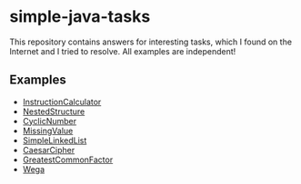 # simple-java-tasks
This repository contains answers for interesting tasks, which I found on the Internet and I tried to resolve.
All examples are independent!

## Examples

* [InstructionCalculator](https://github.com/MapiTrainee/simple-java-tasks/tree/master/InstructionCalculator)
* [NestedStructure](https://github.com/MapiTrainee/simple-java-tasks/tree/master/NestedStructure)
* [CyclicNumber](https://github.com/MapiTrainee/simple-java-tasks/tree/master/CyclicNumber)
* [MissingValue](https://github.com/MapiTrainee/simple-java-tasks/tree/master/MissingValue)
* [SimpleLinkedList](https://github.com/MapiTrainee/simple-java-tasks/tree/master/SimpleLinkedList)
* [CaesarCipher](https://github.com/MapiTrainee/simple-java-tasks/tree/master/CaesarCipher)
* [GreatestCommonFactor](https://github.com/MapiTrainee/simple-java-tasks/tree/master/GreatestCommonFactor)
* [Wega](https://github.com/MapiTrainee/simple-java-tasks/tree/master/Wega)